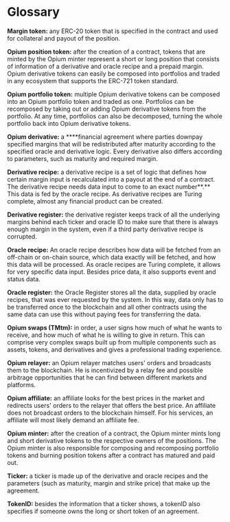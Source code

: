# Glossary

**Margin token:** any ERC-20 token that is specified in the contract and used for collateral and payout of the position. 

**Opium position token:** after the creation of a contract, tokens that are minted by the Opium minter represent a short or long position that consists of information of a derivative and oracle recipe and a prepaid margin. Opium derivative tokens can easily be composed into portfolios and traded in any ecosystem that supports the ERC-721 token standard.  
  
**Opium portfolio token:** multiple Opium derivative tokens can be composed into an Opium portfolio token and traded as one. Portfolios can be recomposed by taking out or adding Opium derivative tokens from the portfolio. At any time, portfolios can also be decomposed, turning the whole portfolio back into Opium derivative tokens.

**Opium derivative:** a ****financial agreement where parties downpay specified margins that will be redistributed after maturity according to the specified oracle and derivative logic. Every derivative also differs according to parameters, such as maturity and required margin. 

**Derivative recipe:** a derivative recipe is a set of logic that defines how certain margin input is recalculated into a payout at the end of a contract. The derivative recipe needs data input to come to an exact number**.** This data is fed by the oracle recipe. As derivative recipes are Turing complete, almost any financial product can be created.

**Derivative register:** the derivative register keeps track of all the underlying margins behind each ticker and oracle ID to make sure that there is always enough margin in the system, even if a third party derivative recipe is corrupted.

**Oracle recipe:** An oracle recipe describes how data will be fetched from an off-chain or on-chain source, which data exactly will be fetched, and how this data will be processed. As oracle recipes are Turing complete, it allows for very specific data input. Besides price data, it also supports event and status data. 

**Oracle register:** the Oracle Register stores all the data, supplied by oracle recipes, that was ever requested by the system. In this way, data only has to be transferred once to the blockchain and all other contracts using the same data can use this without paying fees for transferring the data.

**Opium swaps \(TMtm\):** in order, a user signs how much of what he wants to receive, and how much of what he is willing to give in return. This can comprise very complex swaps built up from multiple components such as assets, tokens, and derivatives and gives a professional trading experience.

**Opium relayer:** an Opium relayer matches users' orders and broadcasts them to the blockchain. He is incentivized by a relay fee and possible arbitrage opportunities that he can find between different markets and platforms.

**Opium affiliate:** an affiliate looks for the best prices in the market and redirects users' orders to the relayer that offers the best price. An affiliate does not broadcast orders to the blockchain himself. For his services, an affiliate will most likely demand an affiliate fee.   
  
**Opium minter:** after the creation of a contract, the Opium minter mints long and short derivative tokens to the respective owners of the positions. The Opium minter is also responsible for composing and recomposing portfolio tokens and burning position tokens after a contract has matured and paid out.

**Ticker:** a ticker is made up of the derivative and oracle recipes and the parameters \(such as maturity, margin and strike price\) that make up the agreement.

**TokenID:** besides the information that a ticker shows, a tokenID also specifies if someone owns the long or short token of an agreement. 

